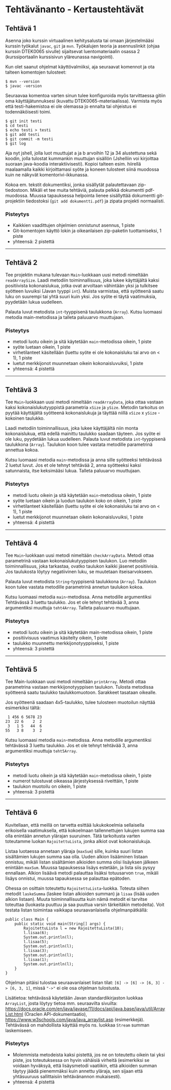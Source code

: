 # Tehtävänanto - Kertaustehtävät

## Tehtävä 1

Asenna joko kurssin virtuaalinen kehitysalusta tai omaan järjestelmääsi kurssin työkalut `javac`,
`git` ja `mvn`. Työkalujen teoria ja asennuslinkit (ohjaa kurssin DTEK0065 sivulle) sijaitsevat 
luentomateriaalin osassa 2 (kurssiportaalin kurssisivun yläreunassa navigointi).

Kun olet saanut ohjelmat käyttövalmiiksi, aja seuraavat komennot ja ota talteen komentojen tulosteet:
```
$ mvn --version
$ javac -version
```

Seuraavaa komentoa varten sinun tulee konfiguroida myös tarvittaessa gitiin oma 
käyttäjätunnuksesi (kuvattu DTEK0065-materiaalissa). Varmista myös että testi-hakemistoa ei ole olemassa jo 
ennalta tai ohjeistus ei todennäköisesti toimi.

```
$ git init testi
$ cd testi
$ echo testi > testi
$ git add testi
$ git commit -m testi
$ git log
```

Aja nyt jshell, jolla luot muuttujat a ja b arvoihin 12 ja 34 alustettuna sekä koodin, jolla
tulostat kummankin muuttujan sisällön (Jshelliin voi kirjoittaa suoraan java-koodia interaktiivisesti). 
Kopioi talteen esim. hiirellä maalaamalla kaikki kirjoittamasi syöte ja koneen tulosteet
siinä muodossa kuin ne näkyvät komentorivi-ikkunassa. 

Kokoa em. tekstit dokumentiksi, jonka sisällytät palautettavaan zip-tiedostoon. Mikäli et tee
muita tehtäviä, palauta pelkkä dokumentti pdf-muodossa. Muussa tapauksessa helpointa lienee
sisällyttää dokumentti git-projektiin tiedostoksi (`git add dokumentti.pdf`) ja zipata projekti
normaalisti.

### Pisteytys

- Kaikkien vaadittujen ohjelmien onnistunut asennus, 1 piste
- Git-komentojen käyttö lokin ja oikeanlaisen zip-paketin tuottamiseksi, 1 piste 
- yhteensä: 2 pistettä

---

## Tehtävä 2

Tee projektin mukana tulevaan `Main`-luokkaan uusi metodi nimeltään `readArraySize`. 
Laadi metodiin toiminnallisuus, joka lukee käyttäjältä kaksi positiivista kokonaislukua, jotka ovat 
arvoltaan vähintään yksi ja tulkitsee syötteen luvuiksi (Javan tyyppi `int`). Muista varmistaa, 
että syötteenä saatu luku on suurempi tai yhtä suuri kuin yksi. Jos syöte ei täytä vaatimuksia, 
pyydetään lukua uudelleen.

Palauta luvut metodista `int`-tyyppisenä taulukkona (`Array`). Kutsu luomaasi metodia main-metodissa ja 
talleta paluuarvo muuttujaan.

### Pisteytys

- metodi luotu oikein ja sitä käytetään `main`-metodissa oikein, 1 piste
- syöte luetaan oikein, 1 piste 
- virhetilanteet käsitellään (luettu syöte ei ole kokonaisluku tai arvo on < 1), 1 piste
- luetut merkkijonot muunnetaan oikein kokonaisluvuiksi, 1 piste
- yhteensä: 4 pistettä

---

## Tehtävä 3

Tee `Main`-luokkaan uusi metodi nimeltään `readArrayData`, joka ottaa 
vastaan kaksi kokonaislukutyyppistä parametria `xSize` ja `ySize`. 
Metodin tarkoitus on pyytää käyttäjältä syötteenä kokonaislukuja ja 
täyttää niillä `xSize` x `ySize` -kokoinen taulukko.

Laadi metodiin toiminnallisuus, joka lukee käyttäjältä niin monta 
kokonaislukua, että edellä mainittu taulukko saadaan täyteen. Jos syöte 
ei ole luku, pyydetään lukua uudelleen. Palauta luvut metodista `int`-tyyppisenä taulukkona (`Array`). 
Taulukon koon tulee vastata metodille parametrinä annettua kokoa. 

Kutsu luomaasi metodia `main`-metodissa ja anna sille syötteeksi tehtävässä 
2 luetut luvut. Jos et ole tehnyt tehtävää 2, anna syötteeksi kaksi satunnaista, 
itse keksimääsi lukua. Talleta paluuarvo muuttujaan.

### Pisteytys

- metodi luotu oikein ja sitä käytetään `main`-metodissa oikein, 1 piste
- syöte luetaan oikein ja luodun taulukon koko on oikein, 1 piste
- virhetilanteet käsitellään (luettu syöte ei ole kokonaisluku tai arvo on < 1), 1 piste
- luetut merkkijonot muunnetaan oikein kokonaisluvuiksi, 1 piste
- yhteensä: 4 pistettä

---

## Tehtävä 4

Tee `Main`-luokkaan uusi metodi nimeltään `checkArrayData`. Metodi ottaa parametrinä vastaan
kokonaislukutyyppisen taulukon. Luo metodiin toiminnallisuus, joka tarkastaa, ovatko taulukon 
kaikki jäsenet positiivisia. Jos taulukosta löytyy negatiivinen luku, se muutetaan itseisarvokseen.

Palauta luvut metodista `String`-tyyppisenä taulukkona (`Array`). Taulukon koon
tulee vastata metodille parametrinä annetun taulukon kokoa.

Kutsu luomaasi metodia `main`-metodissa. Anna metodille argumentiksi Tehtävässä 3 luettu taulukko.
Jos et ole tehnyt tehtävää 3, anna argumentiksi muuttuja `teht4Array`. Talleta paluuarvo muuttujaan.

### Pisteytys

- metodi luotu oikein ja sitä käytetään main-metodissa oikein, 1 piste
- positiivisuus vaatimus käsitelty oikein, 1 piste
- taulukko muunnettu merkkijonotyyppiseksi, 1 piste
- yhteensä: 3 pistettä

---

## Tehtävä 5

Tee Main-luokkaan uusi metodi nimeltään `printArray`. Metodi ottaa parametrina vastaan
merkkijonotyyppisen taulukon. Tulosta metodissa syötteenä saatu taulukko taulukkomuotoon. 
Sarakkeet tasataan oikealle.

Jos syötteenä saadaan 4x5-taulukko, tulee tulosteen muotoilun näyttää esimerkiksi tältä:
```
 1 456 6 5678 23
23  22 6    2  2
 3   1 5   44  6
55   3 8    3  2
```

Kutsu luomaasi metodia `main`-metodissa. Anna metodille argumentiksi tehtävässä 3 luettu taulukko.
Jos et ole tehnyt tehtävää 3, anna argumentiksi muuttuja `teht5Array`.


### Pisteytys

- metodi luotu oikein ja sitä käytetään `main`-metodissa oikein, 1 piste
- numerot tulostuvat oikeassa järjestyksessä riveittäin, 1 piste
- taulukon muotoilu on oikein, 1 piste
- yhteensä: 3 pistettä

---

## Tehtävä 6

Kuvitellaan, että meillä on tarvetta esittää lukukokoelmia sellaisella erikoisella vaatimuksella, että 
kokoelmaan tallennettujen lukujen summa saa olla enintään annetun ylärajan suuruinen. Tätä tarkoitusta
varten toteutamme luokan `RajoitettuLista`, jonka alkiot ovat kokonaislukuja. 

Listaa luotaessa annetaan yläraja (`maxSum`) sille, kuinka suuri listan sisältämien lukujen summa saa olla.
Uuden alkion lisääminen listaan onnistuu, mikäli listan sisältämien alkioiden summa olisi lisäyksen
jälkeen enintään `maxSum`. Muussa tapauksessa lisäys estetään, ja lista siis pysyy ennallaan.
Alkion lisäävä metodi palauttaa lisäksi totuusarvon `true`, mikäli lisäys onnistui, muussa tapauksessa
se palauttaa epätoden.

Ohessa on osittain toteutettu `RajoitettuLista`-luokka. Toteuta siihen metodit `laskeSumma` (laskee listan
alkioiden summan) ja `lisaa` (lisää uuden alkion listaan). Muuta toiminnallisuutta kuin nämä metodit ei 
tarvitse toteuttaa (luokasta puuttuu ja saa puuttua varsin tärkeitäkin metodeita). Voit testata listan
toimintaa vaikkapa seuraavanlaisella ohjelmanpätkällä:

```
public class Main {
	public static void main(String[] args) {
		RajoitettuLista l = new RajoitettuLista(10);
		l.lisaa(6);
		System.out.println(l);
		l.lisaa(5);
		System.out.println(l);
		l.lisaa(3);
		System.out.println(l);
		l.lisaa(1);
		System.out.println(l);
	}
}
```
Ohjelman pitäisi tulostaa seuraavanlaiset listan tilat: `[6] -> [6] -> [6, 3] -> [6, 3, 1]`, missä `"->"` ei
ole osa ohjelman tulostusta.

Lisätietoa: tehtävässä käytetään Javan standardikirjaston luokkaa `ArrayList`, josta löytyy tietoa mm.
seuraavilta sivuilta: https://docs.oracle.com/en/java/javase/11/docs/api/java.base/java/util/ArrayList.html
(Oraclen API-dokumentaatio), https://www.w3schools.com/java/java_arraylist.asp (esimerkkejä). Tehtävässä on
mahdollista käyttää myös ns. luokkaa `Stream` summan laskemiseen.

### Pisteytys

- Molemmista metodeista kaksi pistettä, jos ne on toteutettu oikein tai yksi piste, jos toteutuksessa on hyvin vähäisiä virheitä (esimerkiksi se voidaan hyväksyä, että lisäysmetodi vaatiikin, että alkioiden summan täytyy jäädä pienemmäksi kuin annettu yläraja, sen sijaan että yhtäsuuruus sallittaisiin tehtävänannon mukaisesti).
- yhteensä: 4 pistettä
